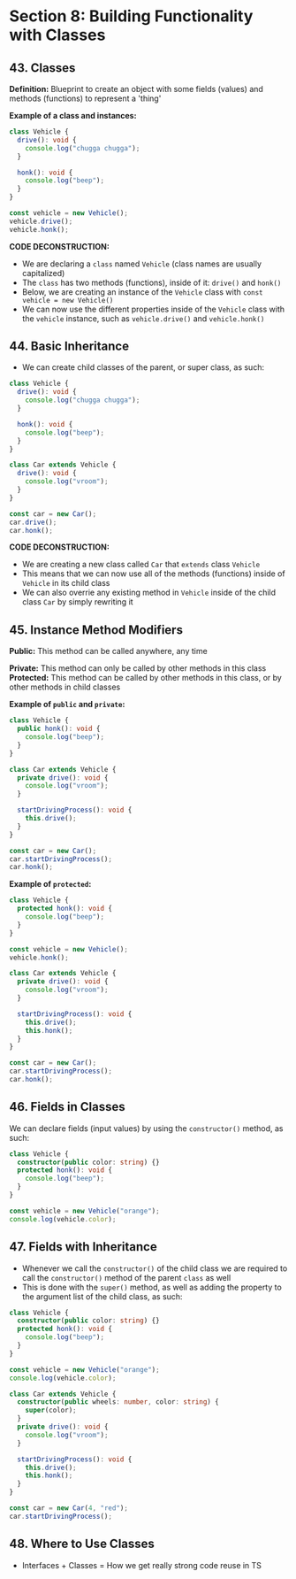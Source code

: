 # Section 8: Building Functionality with Classes

## 43. Classes

**Definition:** Blueprint to create an object with some fields (values) and methods (functions) to represent a 'thing'

**Example of a class and instances:**

```ts
class Vehicle {
  drive(): void {
    console.log("chugga chugga");
  }

  honk(): void {
    console.log("beep");
  }
}

const vehicle = new Vehicle();
vehicle.drive();
vehicle.honk();
```

**CODE DECONSTRUCTION:**

- We are declaring a `class` named `Vehicle` (class names are usually capitalized)
- The `class` has two methods (functions), inside of it: `drive()` and `honk()`
- Below, we are creating an instance of the `Vehicle` class with `const vehicle = new Vehicle()`
- We can now use the different properties inside of the `Vehicle` class with the `vehicle` instance, such as `vehicle.drive()` and `vehicle.honk()`

## 44. Basic Inheritance

- We can create child classes of the parent, or super class, as such:

```ts
class Vehicle {
  drive(): void {
    console.log("chugga chugga");
  }

  honk(): void {
    console.log("beep");
  }
}

class Car extends Vehicle {
  drive(): void {
    console.log("vroom");
  }
}

const car = new Car();
car.drive();
car.honk();
```

**CODE DECONSTRUCTION:**

- We are creating a new class called `Car` that `extends` class `Vehicle`
- This means that we can now use all of the methods (functions) inside of `Vehicle` in its child class
- We can also overrie any existing method in `Vehicle` inside of the child class `Car` by simply rewriting it

## 45. Instance Method Modifiers

**Public:** This method can be called anywhere, any time

**Private:** This method can only be called by other methods in this class
**Protected:** This method can be called by other methods in this class, or by other methods in child classes

**Example of `public` and `private`:**

```ts
class Vehicle {
  public honk(): void {
    console.log("beep");
  }
}

class Car extends Vehicle {
  private drive(): void {
    console.log("vroom");
  }

  startDrivingProcess(): void {
    this.drive();
  }
}

const car = new Car();
car.startDrivingProcess();
car.honk();
```

**Example of `protected`:**

```ts
class Vehicle {
  protected honk(): void {
    console.log("beep");
  }
}

const vehicle = new Vehicle();
vehicle.honk();

class Car extends Vehicle {
  private drive(): void {
    console.log("vroom");
  }

  startDrivingProcess(): void {
    this.drive();
    this.honk();
  }
}

const car = new Car();
car.startDrivingProcess();
car.honk();
```

## 46. Fields in Classes

We can declare fields (input values) by using the `constructor()` method, as such:

```ts
class Vehicle {
  constructor(public color: string) {}
  protected honk(): void {
    console.log("beep");
  }
}

const vehicle = new Vehicle("orange");
console.log(vehicle.color);
```

## 47. Fields with Inheritance

- Whenever we call the `constructor()` of the child class we are required to call the `constructor()` method of the parent `class` as well
- This is done with the `super()` method, as well as adding the property to the argument list of the child class, as such:

```ts
class Vehicle {
  constructor(public color: string) {}
  protected honk(): void {
    console.log("beep");
  }
}

const vehicle = new Vehicle("orange");
console.log(vehicle.color);

class Car extends Vehicle {
  constructor(public wheels: number, color: string) {
    super(color);
  }
  private drive(): void {
    console.log("vroom");
  }

  startDrivingProcess(): void {
    this.drive();
    this.honk();
  }
}

const car = new Car(4, "red");
car.startDrivingProcess();
```

## 48. Where to Use Classes

- Interfaces + Classes = How we get really strong code reuse in TS
